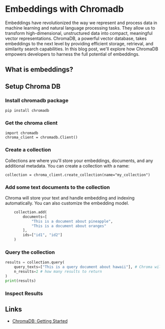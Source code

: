 # Embeddings with Chromadb
Embeddings have revolutionized the way we represent and process data in machine learning and natural language processing tasks. They allow us to transform high-dimensional, unstructured data into compact, meaningful vector representations. ChromaDB, a powerful vector database, takes embeddings to the next level by providing efficient storage, retrieval, and similarity search capabilities. In this blog post, we'll explore how ChromaDB empowers developers to harness the full potential of embeddings.

## What is embeddings?

## Setup Chroma DB

### Install chromadb package
    pip install chromadb

### Get the chroma client
    import chromadb
    chroma_client = chromadb.Client()

### Create a collection
Collections are where you'll store your embeddings, documents, and any additional metadata. You can create a collection with a name:

    collection = chroma_client.create_collection(name="my_collection")

### Add some text documents to the collection
Chroma will store your text and handle embedding and indexing automatically. You can also customize the embedding model.

```python
    collection.add(
        documents=[
            "This is a document about pineapple",
            "This is a document about oranges"
        ],
        ids=["id1", "id2"]
    )
```

###  Query the collection

```python
results = collection.query(
    query_texts=["This is a query document about hawaii"], # Chroma will embed this for you
    n_results=2 # how many results to return
)
print(results)
```

### Inspect Results


## Links
- [ChromaDB: Getting Started](https://docs.trychroma.com/getting-started)


